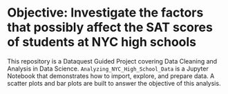 # Objective: Investigate the factors that possibly affect the SAT scores of students at NYC high schools

This repository is a Dataquest Guided Project covering Data Cleaning and Analysis in Data Science. `Analyzing_NYC_High_School_Data` is a Jupyter Notebook that demonstrates how to import, explore, and prepare data. A scatter plots and bar plots are built to answer the objective of this analysis.
